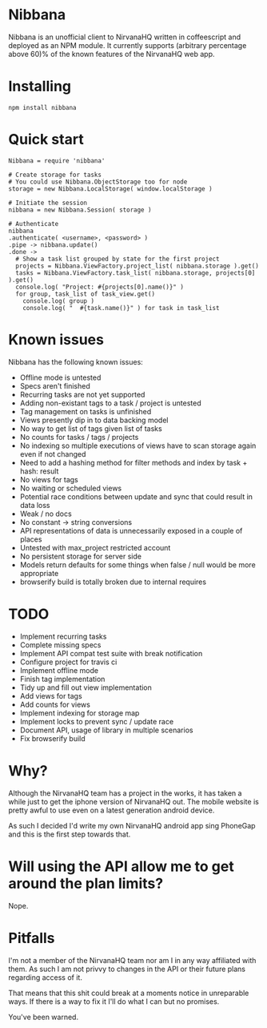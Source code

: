 # Nibbana
Nibbana is an unofficial client to NirvanaHQ written in coffeescript and deployed as an NPM module.
It currently supports (arbitrary percentage above 60)% of the known features of the NirvanaHQ web app.

# Installing

    npm install nibbana

# Quick start

    Nibbana = require 'nibbana'

    # Create storage for tasks
    # You could use Nibbana.ObjectStorage too for node
    storage = new Nibbana.LocalStorage( window.localStorage )

    # Initiate the session
    nibbana = new Nibbana.Session( storage )

    # Authenticate
    nibbana
    .authenticate( <username>, <password> )
    .pipe -> nibbana.update()
    .done ->
      # Show a task list grouped by state for the first project
      projects = Nibbana.ViewFactory.project_list( nibbana.storage ).get()
      tasks = Nibbana.ViewFactory.task_list( nibbana.storage, projects[0] ).get()
      console.log( "Project: #{projects[0].name()}" )
      for group, task_list of task_view.get()
        console.log( group )
        console.log( "  #{task.name()}" ) for task in task_list

# Known issues
Nibbana has the following known issues:

 * Offline mode is untested
 * Specs aren't finished
 * Recurring tasks are not yet supported
 * Adding non-existant tags to a task / project is untested
 * Tag management on tasks is unfinished
 * Views presently dip in to data backing model
 * No way to get list of tags given list of tasks
 * No counts for tasks / tags / projects
 * No indexing so multiple executions of views have to scan storage again even if not changed
  * Need to add a hashing method for filter methods and index by task + hash: result
 * No views for tags
 * No waiting or scheduled views
 * Potential race conditions between update and sync that could result in data loss
 * Weak / no docs
 * No constant -> string conversions
 * API representations of data is unnecessarily exposed in a couple of places
 * Untested with max_project restricted account
 * No persistent storage for server side
 * Models return defaults for some things when false / null would be more appropriate
 * browserify build is totally broken due to internal requires

# TODO
 * Implement recurring tasks
 * Complete missing specs
 * Implement API compat test suite with break notification
 * Configure project for travis ci
 * Implement offline mode
 * Finish tag implementation
 * Tidy up and fill out view implementation
 * Add views for tags
 * Add counts for views
 * Implement indexing for storage map
 * Implement locks to prevent sync / update race
 * Document API, usage of library in multiple scenarios
 * Fix browserify build

# Why?
Although the NirvanaHQ team has a project in the works, it has taken a while just to get the iphone version of NirvanaHQ out.
The mobile website is pretty awful to use even on a latest generation android device.

As such I decided I'd write my own NirvanaHQ android app sing PhoneGap and this is the first step towards that.

# Will using the API allow me to get around the plan limits?
Nope.

# Pitfalls
I'm not a member of the NirvanaHQ team nor am I in any way affiliated with them.
As such I am not privvy to changes in the API or their future plans regarding access of it.

That means that this shit could break at a moments notice in unreparable ways.
If there is a way to fix it I'll do what I can but no promises.

You've been warned.
